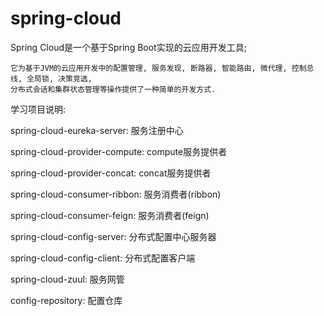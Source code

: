 # spring-cloud



Spring Cloud是一个基于Spring Boot实现的云应用开发工具;
	
	它为基于JVM的云应用开发中的配置管理, 服务发现, 断路器, 智能路由, 微代理, 控制总线, 全局锁, 决策竞选,
	分布式会话和集群状态管理等操作提供了一种简单的开发方式.

	

学习项目说明:


spring-cloud-eureka-server:		服务注册中心

spring-cloud-provider-compute:		compute服务提供者

spring-cloud-provider-concat:		concat服务提供者

spring-cloud-consumer-ribbon:		服务消费者(ribbon)

spring-cloud-consumer-feign:		服务消费者(feign)

spring-cloud-config-server:		分布式配置中心服务器

spring-cloud-config-client:		分布式配置客户端

spring-cloud-zuul:			服务网管





config-repository:			配置仓库
